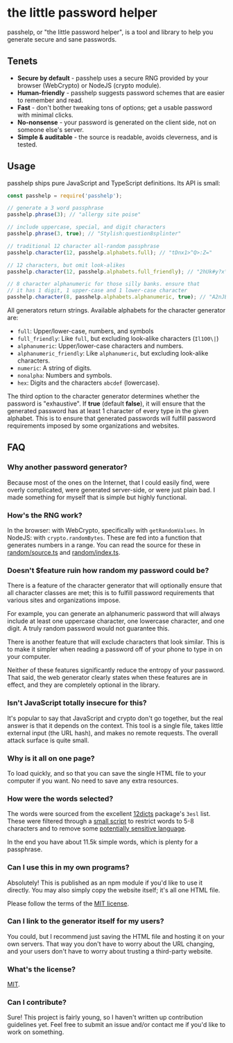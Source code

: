 # the little password helper #

passhelp, or "the little password helper", is a tool and library to help you
generate secure and sane passwords.

## Tenets ##
* **Secure by default** - passhelp uses a secure RNG provided by your browser (WebCrypto) or NodeJS (crypto module).
* **Human-friendly** - passhelp suggests password schemes that are easier to remember and read.
* **Fast** - don't bother tweaking tons of options; get a usable password with minimal clicks.
* **No-nonsense** - your password is generated on the client side, not on someone else's server.
* **Simple & auditable** - the source is readable, avoids cleverness, and is tested.

## Usage ##

passhelp ships pure JavaScript and TypeScript definitions. Its API is small:

```javascript
const passhelp = require('passhelp');

// generate a 3 word passphrase
passhelp.phrase(3); // "allergy site poise"

// include uppercase, special, and digit characters
passhelp.phrase(3, true); // "Stylish:question8splinter"

// traditional 12 character all-random passphrase
passhelp.character(12, passhelp.alphabets.full); // "tDnx1>^Q>:Z="

// 12 characters, but omit look-alikes
passhelp.character(12, passhelp.alphabets.full_friendly); // "2hUk#y?x\r~&"

// 8 character alphanumeric for those silly banks. ensure that
// it has 1 digit, 1 upper-case and 1 lower-case character
passhelp.character(8, passhelp.alphabets.alphanumeric, true); // "A2nJEH4o"
```

All generators return strings. Available alphabets for the character generator are:

* `full`: Upper/lower-case, numbers, and symbols
* `full_friendly`: Like `full`, but excluding look-alike characters (`Il1O0\|`)
* `alphanumeric`: Upper/lower-case characters and numbers.
* `alphanumeric_friendly`: Like `alphanumeric`, but excluding look-alike characters.
* `numeric`: A string of digits.
* `nonalpha`: Numbers and symbols.
* `hex`: Digits and the characters `abcdef` (lowercase).

The third option to the character generator determines whether the password is "exhaustive". If **true** (default **false**), it will ensure that the generated password has at least 1 character of every type in the given alphabet. This is to ensure that generated passwords will fulfill password requirements imposed by some organizations and websites.

## FAQ ##
### Why another password generator?
Because most of the ones on the Internet, that I could easily find, were overly complicated, were generated server-side, or were just plain bad. I made something for myself that is simple but highly functional.

### How's the RNG work?

In the browser: with WebCrypto, specifically with `getRandomValues`. In NodeJS: with `crypto.randomBytes`. These are fed into a function that generates numbers in a range. You can read the source for these in [random/source.ts](src/random/source.ts) and [random/index.ts](src/random/index.ts).

### Doesn't $feature ruin how random my password could be?

There is a feature of the character generator that will optionally ensure that all character classes are met; this is to fulfill password requirements that various sites and organizations impose.

For example, you can generate an alphanumeric password that will always include at least one uppercase character, one lowercase character, and one digit. A truly random password would not guarantee this.

There is another feature that will exclude characters that look similar. This is to make it simpler when reading a password off of your phone to type in on your computer.

Neither of these features significantly reduce the entropy of your password. That said, the web generator clearly states when these features are in effect, and they are completely optional in the library.

### Isn't JavaScript totally insecure for this?

It's popular to say that JavaScript and crypto don't go together, but the real answer is that it depends on the context. This tool is a single file, takes little external input (the URL hash), and makes no remote requests. The overall attack surface is quite small.

### Why is it all on one page?

To load quickly, and so that you can save the single HTML file to your computer if you want. No need to save any extra resources.

### How were the words selected?

The words were sourced from the excellent [12dicts](http://wordlist.aspell.net/12dicts/) package's `3esl` list. These were filtered through a [small script](tools/wordprune.js) to restrict words to 5-8 characters and to remove some [potentially sensitive language](https://www.cs.cmu.edu/~biglou/resources/bad-words.txt).

In the end you have about 11.5k simple words, which is plenty for a passphrase.

### Can I use this in my own programs?

Absolutely! This is published as an npm module if you'd like to use it directly. You may also simply copy the website itself; it's all one HTML file.

Please follow the terms of the [MIT license](LICENSE).

### Can I link to the generator itself for my users?

You could, but I recommend just saving the HTML file and hosting it on your own servers. That way you don't have to worry about the URL changing, and your users don't have to worry about trusting a third-party website.

### What's the license?

[MIT](LICENSE).

### Can I contribute?

Sure! This project is fairly young, so I haven't written up contribution guidelines yet. Feel free to submit an issue and/or contact me if you'd like to work on something.

